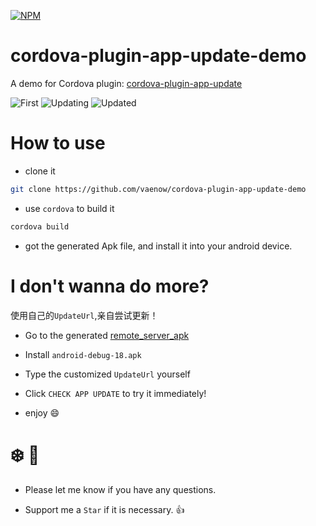 
[![NPM](https://nodei.co/npm/cordova-plugin-app-update-demo.png?compact=true)](https://nodei.co/npm/cordova-plugin-app-update-demo/)

# cordova-plugin-app-update-demo
A demo for Cordova plugin: [cordova-plugin-app-update](https://github.com/vaenow/cordova-plugin-app-update)

![First](https://raw.githubusercontent.com/vaenow/cordova-plugin-app-update-demo/master/imgs/%E5%B1%8F%E5%B9%95%E5%BF%AB%E7%85%A7%202016-07-13%20%E4%B8%8B%E5%8D%8811.49.54.png)
![Updating](https://raw.githubusercontent.com/vaenow/cordova-plugin-app-update-demo/master/imgs/%E5%B1%8F%E5%B9%95%E5%BF%AB%E7%85%A7%202016-07-13%20%E4%B8%8B%E5%8D%8811.51.48.png)
![Updated](https://raw.githubusercontent.com/vaenow/cordova-plugin-app-update-demo/master/imgs/%E5%B1%8F%E5%B9%95%E5%BF%AB%E7%85%A7%202016-07-14%20%E4%B8%8A%E5%8D%8812.15.44.png)


# How to use

* clone it

```bash 
git clone https://github.com/vaenow/cordova-plugin-app-update-demo
```

* use `cordova` to build it

```bash
cordova build
```

* got the generated Apk file, and install it into your android device.


# I don't wanna do more?

使用自己的`UpdateUrl`,亲自尝试更新！

* Go to the generated [remote_server_apk](https://github.com/vaenow/cordova-plugin-app-update-demo/tree/master/remote_server_apk)

* Install `android-debug-18.apk`

* Type the customized `UpdateUrl` yourself

* Click `CHECK APP UPDATE` to try it immediately!

* enjoy :smile:

# :snowflake: :beers:

* Please let me know if you have any questions.

* Support me a `Star` if it is necessary.  :+1:

